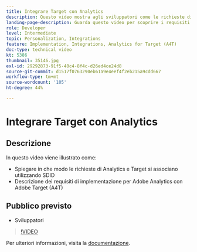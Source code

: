 ```yaml
---
title: Integrare Target con Analytics
description: Questo video mostra agli sviluppatori come le richieste di Analytics e Target si associano utilizzando SDID. Guarda questo video per scoprire i requisiti di implementazione per Adobe Analytics con Adobe Target (A4T).
landing-page-description: Guarda questo video per scoprire i requisiti di implementazione per Adobe Analytics con Adobe Target (A4T).
role: Developer
level: Intermediate
topic: Personalization, Integrations
feature: Implementation, Integrations, Analytics for Target (A4T)
doc-type: technical video
kt: 5386
thumbnail: 35146.jpg
exl-id: 29292873-91f5-40c4-8f4c-d26ed4ce24d8
source-git-commit: d1517f0763290eb61a9e4eef4f2eb215a9cdd667
workflow-type: tm+mt
source-wordcount: '105'
ht-degree: 44%

---
```


# Integrare Target con Analytics

## Descrizione

In questo video viene illustrato come:

* Spiegare in che modo le richieste di Analytics e Target si associano utilizzando SDID
* Descrizione dei requisiti di implementazione per Adobe Analytics con Adobe Target (A4T)

## Pubblico previsto

* Sviluppatori

>[!VIDEO](https://video.tv.adobe.com/v/35146/?quality=12)

Per ulteriori informazioni, visita la [documentazione](https://experienceleague.adobe.com/docs/target/using/integrate/a4t/a4timplementation.html?lang=en).

